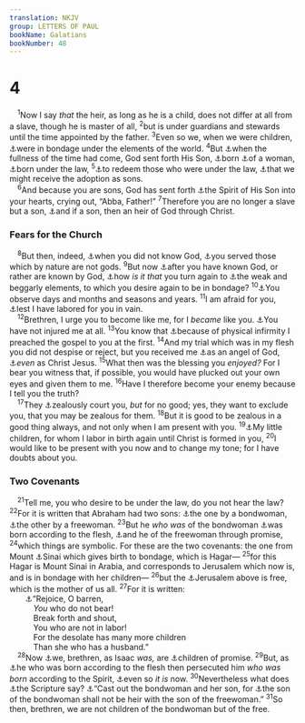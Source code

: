 ```yaml
---
translation: NKJV
group: LETTERS OF PAUL
bookName: Galatians 
bookNumber: 48
---
```


<div class="title"><h1>4</h1></div>
<span class="verse ga_4_1"> <sup>1</sup>Now I say <i>that</i> the heir, as long as he is a child, does not differ at all from a slave, though he is master of all, </span>
<span class="verse ga_4_2"><sup>2</sup>but is under guardians and stewards until the time appointed by the father. </span>
<span class="verse ga_4_3"><sup>3</sup>Even so we, when we were children, <a data-toggle="tooltip" data-placement="bottom" title="Gal. 4:9; Col. 2:8, 20; Heb. 5:12; 9:10">⚓</a>were in bondage under the elements of the world. </span>
<span class="verse ga_4_4"><sup>4</sup>But <a data-toggle="tooltip" data-placement="bottom" title="(Gen. 49:10)">⚓</a>when the fullness of the time had come, God sent forth His Son, <a data-toggle="tooltip" data-placement="bottom" title="(John 1:14); Rom. 1:3; 8:3; (Phil. 2:7)">⚓</a>born <a data-toggle="tooltip" data-placement="bottom" title="Gen. 3:15; (Is. 7:14; Matt. 1:25)">⚓</a>of a woman, <a data-toggle="tooltip" data-placement="bottom" title="(Matt. 5:17); Luke 2:21, 27">⚓</a>born under the law, </span>
<span class="verse ga_4_5"><sup>5</sup><a data-toggle="tooltip" data-placement="bottom" title="(Matt. 20:28; Gal. 3:13)">⚓</a>to redeem those who were under the law, <a data-toggle="tooltip" data-placement="bottom" title="(John 1:12)">⚓</a>that we might receive the adoption as sons.<br/></span>
<span class="verse ga_4_6"> <sup>6</sup>And because you are sons, God has sent forth <a data-toggle="tooltip" data-placement="bottom" title="(Acts 16:7; Rom. 5:5; 8:9, 15, 16; 2 Cor. 3:17)">⚓</a>the Spirit of His Son into your hearts, crying out, “Abba, Father!” </span>
<span class="verse ga_4_7"><sup>7</sup>Therefore you are no longer a slave but a son, <a data-toggle="tooltip" data-placement="bottom" title="(Rom. 8:16, 17)">⚓</a>and if a son, then an heir of God through Christ.<br/></span>
<div class="title"><h3>Fears for the Church</h3></div>
<span class="verse ga_4_8"> <sup>8</sup>But then, indeed, <a data-toggle="tooltip" data-placement="bottom" title="1 Cor. 1:21; Eph. 2:12; 1 Thess. 4:5; 2 Thess. 1:8">⚓</a>when you did not know God, <a data-toggle="tooltip" data-placement="bottom" title="Rom. 1:25">⚓</a>you served those which by nature are not gods. </span>
<span class="verse ga_4_9"><sup>9</sup>But now <a data-toggle="tooltip" data-placement="bottom" title="(1 Cor. 8:3)">⚓</a>after you have known God, or rather are known by God, <a data-toggle="tooltip" data-placement="bottom" title="Gal. 3:1–3; Col. 2:20">⚓</a>how <i>is</i> <i>it</i> <i>that</i> you turn again to <a data-toggle="tooltip" data-placement="bottom" title="Heb. 7:18">⚓</a>the weak and beggarly elements, to which you desire again to be in bondage? </span>
<span class="verse ga_4_10"><sup>10</sup><a data-toggle="tooltip" data-placement="bottom" title="Rom. 14:5; Col. 2:16">⚓</a>You observe days and months and seasons and years. </span>
<span class="verse ga_4_11"><sup>11</sup>I am afraid for you, <a data-toggle="tooltip" data-placement="bottom" title="1 Thess. 3:5">⚓</a>lest I have labored for you in vain.<br/></span>
<span class="verse ga_4_12"> <sup>12</sup>Brethren, I urge you to become like me, for I <i>became</i> like you. <a data-toggle="tooltip" data-placement="bottom" title="2 Cor. 2:5">⚓</a>You have not injured me at all. </span>
<span class="verse ga_4_13"><sup>13</sup>You know that <a data-toggle="tooltip" data-placement="bottom" title="1 Cor. 2:3">⚓</a>because of physical infirmity I preached the gospel to you at the first. </span>
<span class="verse ga_4_14"><sup>14</sup>And my trial which was in my flesh you did not despise or reject, but you received me <a data-toggle="tooltip" data-placement="bottom" title="Mal. 2:7">⚓</a>as an angel of God, <a data-toggle="tooltip" data-placement="bottom" title="(Luke 10:16)">⚓</a><i>even</i> as Christ Jesus. </span>
<span class="verse ga_4_15"><sup>15</sup>What then was the blessing you <i>enjoyed?</i> For I bear you witness that, if possible, you would have plucked out your own eyes and given them to me. </span>
<span class="verse ga_4_16"><sup>16</sup>Have I therefore become your enemy because I tell you the truth?<br/></span>
<span class="verse ga_4_17"> <sup>17</sup>They <a data-toggle="tooltip" data-placement="bottom" title="Rom. 10:2">⚓</a>zealously court you, <i>but</i> for no good; yes, they want to exclude you, that you may be zealous for them. </span>
<span class="verse ga_4_18"><sup>18</sup>But it is good to be zealous in a good thing always, and not only when I am present with you. </span>
<span class="verse ga_4_19"><sup>19</sup><a data-toggle="tooltip" data-placement="bottom" title="1 Cor. 4:15">⚓</a>My little children, for whom I labor in birth again until Christ is formed in you, </span>
<span class="verse ga_4_20"><sup>20</sup>I would like to be present with you now and to change my tone; for I have doubts about you.<br/></span>
<div class="title"><h3>Two Covenants</h3></div>
<span class="verse ga_4_21"> <sup>21</sup>Tell me, you who desire to be under the law, do you not hear the law? </span>
<span class="verse ga_4_22"><sup>22</sup>For it is written that Abraham had two sons: <a data-toggle="tooltip" data-placement="bottom" title="Gen. 16:15">⚓</a>the one by a bondwoman, <a data-toggle="tooltip" data-placement="bottom" title="Gen. 21:2">⚓</a>the other by a freewoman. </span>
<span class="verse ga_4_23"><sup>23</sup>But he <i>who</i> <i>was</i> of the bondwoman <a data-toggle="tooltip" data-placement="bottom" title="Rom. 9:7, 8; Gal. 4:29">⚓</a>was born according to the flesh, <a data-toggle="tooltip" data-placement="bottom" title="Gen. 16:15; 17:15–19; 18:10; 21:1; Gal. 4:28; Heb. 11:11">⚓</a>and he of the freewoman through promise, </span>
<span class="verse ga_4_24"><sup>24</sup>which things are symbolic. For these are the two covenants: the one from Mount <a data-toggle="tooltip" data-placement="bottom" title="Ex. 24:6–8; Deut. 33:2">⚓</a>Sinai which gives birth to bondage, which is Hagar— </span>
<span class="verse ga_4_25"><sup>25</sup>for this Hagar is Mount Sinai in Arabia, and corresponds to Jerusalem which now is, and is in bondage with her children— </span>
<span class="verse ga_4_26"><sup>26</sup>but the <a data-toggle="tooltip" data-placement="bottom" title="(Is. 2:2)">⚓</a>Jerusalem above is free, which is the mother of us all. </span>
<span class="verse ga_4_27"><sup>27</sup>For it is written:<br/>  <a data-toggle="tooltip" data-placement="bottom" title="Is. 54:1">⚓</a>“Rejoice, O barren,<br/>   <i>You</i> who do not bear!<br/>   Break forth and shout,<br/>   You who are not in labor!<br/>   For the desolate has many more children<br/>   Than she who has a husband.”<br/></span>
<span class="verse ga_4_28"> <sup>28</sup>Now <a data-toggle="tooltip" data-placement="bottom" title="Rom. 9:7, 8; Gal. 3:29">⚓</a>we, brethren, as Isaac <i>was,</i> are <a data-toggle="tooltip" data-placement="bottom" title="Acts 3:25">⚓</a>children of promise. </span>
<span class="verse ga_4_29"><sup>29</sup>But, as <a data-toggle="tooltip" data-placement="bottom" title="Gen. 21:9">⚓</a>he who was born according to the flesh then persecuted him <i>who</i> <i>was</i> <i>born</i> according to the Spirit, <a data-toggle="tooltip" data-placement="bottom" title="Gal. 5:11">⚓</a>even so <i>it</i> <i>is</i> now. </span>
<span class="verse ga_4_30"><sup>30</sup>Nevertheless what does <a data-toggle="tooltip" data-placement="bottom" title="(Gal. 3:8, 22)">⚓</a>the Scripture say? <a data-toggle="tooltip" data-placement="bottom" title="Gen. 21:10, 12">⚓</a>“Cast out the bondwoman and her son, for <a data-toggle="tooltip" data-placement="bottom" title="(John 8:35)">⚓</a>the son of the bondwoman shall not be heir with the son of the freewoman.” </span>
<span class="verse ga_4_31"><sup>31</sup>So then, brethren, we are not children of the bondwoman but of the free.<br/></span>
